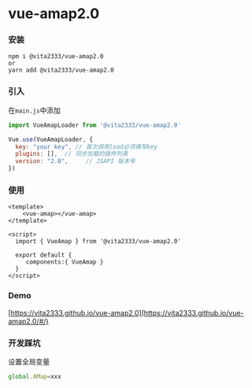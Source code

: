 # vue-amap2.0

### 安装
```shell script
npm i @vita2333/vue-amap2.0
or 
yarn add @vita2333/vue-amap2.0
```

### 引入
在`main.js`中添加
```javascript
import VueAmapLoader from '@vita2333/vue-amap2.0'

Vue.use(VueAmapLoader, {
  key: "your key", // 首次调用load必须填写key
  plugins: [],  // 同步加载的插件列表
  version: "2.0",     // JSAPI 版本号
})
```

### 使用
```vue
<template>
    <vue-amap></vue-amap>
</template>

<script>
  import { VueAmap } from '@vita2333/vue-amap2.0'

  export default {
     components:{ VueAmap }
  }
</script>
```

### Demo
[https://vita2333.github.io/vue-amap2.0](https://vita2333.github.io/vue-amap2.0/#/)


### 开发踩坑
设置全局变量
```javascript
global.AMap=xxx
```
